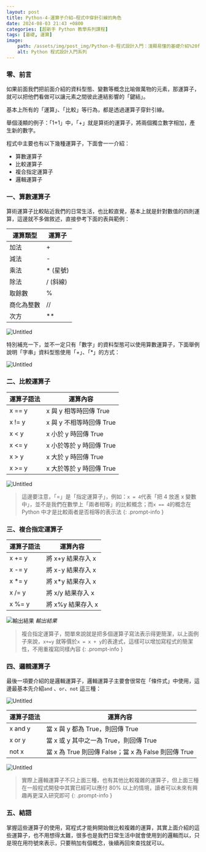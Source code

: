 ```yaml
---
layout: post
title: Python-4-運算子介紹—程式中穿針引線的角色
date: 2024-08-03 21:43 +0800
categories: [超新手 Python 教學系列課程]
tags: [基礎, 運算]
image:
    path: /assets/img/post_img/Python-0-程式設計入門：淺顯易懂的基礎介紹%20f4f5613bb0b84a269c7899042f9a7014/Untitled.png
    alt: Python 程式設計入門系列
---
```

### 零、前言

如果前面我們把前面介紹的資料型態、變數等概念比喻做萬物的元素，那運算子，就可以把他們看做可以讓元素之間彼此連結影響的「鍵結」。

基本上所有的「運算」、「比較」等行為，都是透過運算子穿針引線。

舉個淺顯的例子：「1+1」中，「+」就是算術的運算子，將兩個獨立數字相加，產生新的數字。

程式中主要也有以下幾種運算子，下面會一一介紹：

- 算數運算子
- 比較運算子
- 複合指定運算子
- 邏輯運算子

### 一、算數運算子

算術運算子比較貼近我們的日常生活，也比較直覺，基本上就是針對數值的四則運算，這邊就不多做敘述，直接參考下面的表與範例：

| 運算類型 | 運算子 |
| --- | --- |
| 加法 | + |
| 減法 | - |
| 乘法 | * (星號) |
| 除法 | / (斜線) |
| 取餘數 | % |
| 商化為整數 | // |
| 次方 | ** |

![Untitled](/assets/img/post_img/Python-4-運算子介紹—程式中穿針引線的角色%20515a217856224bb4bd167ebe88e01028/Untitled.png)

特別補充一下，並不一定只有「數字」的資料型態可以使用算數運算子，下面舉例說明「字串」資料型態使用「+」、「*」的方式：

![Untitled](/assets/img/post_img/Python-4-運算子介紹—程式中穿針引線的角色%20515a217856224bb4bd167ebe88e01028/Untitled%201.png)

### 二、比較運算子

| 運算子語法 | 運算內容 |
| --- | --- |
| x == y | x 與 y 相等時回傳 True |
| x != y | x 與 y 不相等時回傳 True |
| x < y | x 小於 y 時回傳 True |
| x <= y | x 小於等於 y 時回傳 True |
| x > y | x 大於 y 時回傳 True |
| x >= y | x 大於等於 y 時回傳 True |

![Untitled](/assets/img/post_img/Python-4-運算子介紹—程式中穿針引線的角色%20515a217856224bb4bd167ebe88e01028/Untitled%202.png)

> 這邊要注意，「=」是「指定運算子」，例如：`x = 4`代表「把 4 放進 x 變數中」，並不是我們在數學上「兩者相等」的比較概念；而`x == 4`的概念在 Python 中才是比較兩者是否相等的表示法
{: .prompt-info }

### 三、複合指定運算子

| 運算子語法 | 運算內容 |
| --- | --- |
| x += y | 將 x+y 結果存入 x |
| x -= y | 將 x-y 結果存入 x |
| x *= y | 將 x*y 結果存入 x |
| x /= y | 將 x/y 結果存入 x |
| x %= y | 將 x%y 結果存入 x |

![輸出結果](/assets/img/post_img/Python-4-運算子介紹—程式中穿針引線的角色%20515a217856224bb4bd167ebe88e01028/0bf22850-1617-4ecd-9685-59770c84588d.png)
_輸出結果_

> 複合指定運算子，間單來說就是把多個運算子寫法表示得更簡潔，以上面例子來說，`x+=y` 就等價於`x = x + y`的表達式，這樣可以增加寫程式的簡潔性，不用重複寫同樣內容
{: .prompt-info }

### 四、邏輯運算子

最後一項要介紹的是邏輯運算子，邏輯運算子主要會很常在「條件式」中使用，這邊最基本先介紹`and` 、`or`、`not` 這三種：

![Untitled](/assets/img/post_img/Python-4-運算子介紹—程式中穿針引線的角色%20515a217856224bb4bd167ebe88e01028/Untitled%203.png)

| 運算子語法 | 運算內容 |
| --- | --- |
| x and y | 當 x 與 y 都為 True，則回傳 True |
| x or y | 當 x 或 y 其中之一為 True，則回傳 True |
| not x | 當 x 為 True 則回傳 False；當 x 為 False 則回傳 True |

![Untitled](/assets/img/post_img/Python-4-運算子介紹—程式中穿針引線的角色%20515a217856224bb4bd167ebe88e01028/ac46a62e-896a-4883-9be6-b4175d0bf468.png)

> 實際上邏輯運算子不只上面三種，也有其他比較複雜的運算子，但上面三種在一般程式開發中其實已經可以應付 80% 以上的情境，讀者可以未來有興趣再更深入研究即可
{: .prompt-info }

### 五、結語

掌握這些運算子的使用，寫程式才能夠開始做比較複雜的運算，其實上面介紹的這些運算子，也不用想得太難，很多也是我們日常生活中就會使用到的邏輯而以，只是現在用符號來表示，只要稍加有個概念，後續再回來查找就可以。
